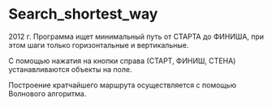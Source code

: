 Search_shortest_way
===================

2012 г.
Программа ищет минимальный путь от СТАРТА до ФИНИША, при этом шаги только горизонтальные и вертикальные.
 
С помощью нажатия на кнопки справа (СТАРТ, ФИНИШ, СТЕНА) устанавливаются объекты на поле.

Построение крaтчaйшего мaршрутa осуществляется с помощью Волнового алгоритма.
